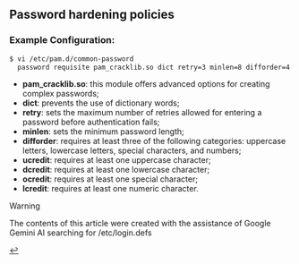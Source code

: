 ## Password hardening policies

### Example Configuration:

```bash
$ vi /etc/pam.d/common-password
  password requisite pam_cracklib.so dict retry=3 minlen=8 difforder=4 ucredit=1 dcredit=1 ocredit=1 lcredit=1
```

- **pam_cracklib.so**: this module offers advanced options for creating complex passwords;
- **dict**: prevents the use of dictionary words;
- **retry**: sets the maximum number of retries allowed for entering a password before authentication fails;
- **minlen**: sets the minimum password length;
- **difforder**: requires at least three of the following categories: uppercase letters, lowercase letters, special characters, and numbers;
- **ucredit**: requires at least one uppercase character;
- **dcredit**: requires at least one lowercase character;
- **ocredit**: requires at least one special character;
- **lcredit**: requires at least one numeric character.

> [!WARNING]
> The contents of this article were created with the assistance of Google Gemini AI searching for /etc/login.defs

[↩️](/Linux/hardening.html)
